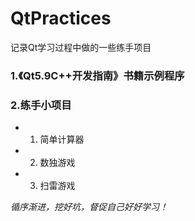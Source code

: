 # QtPractices
记录Qt学习过程中做的一些练手项目

### 1.《Qt5.9C++开发指南》书籍示例程序

### 2.练手小项目
- 1. 简单计算器
- 2. 数独游戏
- 3. 扫雷游戏

*循序渐进，挖好坑，督促自己好好学习！*
